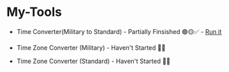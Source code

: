 # My-Tools

- Time Converter(Military to Standard) - Partially Finsished 🟢🟡✅ - [Run it](https://amazing-bose-9287ae.netlify.app/timeconverter/)

- Time Zone Converter (Military) - Haven't Started 🔴❎

- Time Zone Converter (Standard) - Haven't Started 🔴❎
